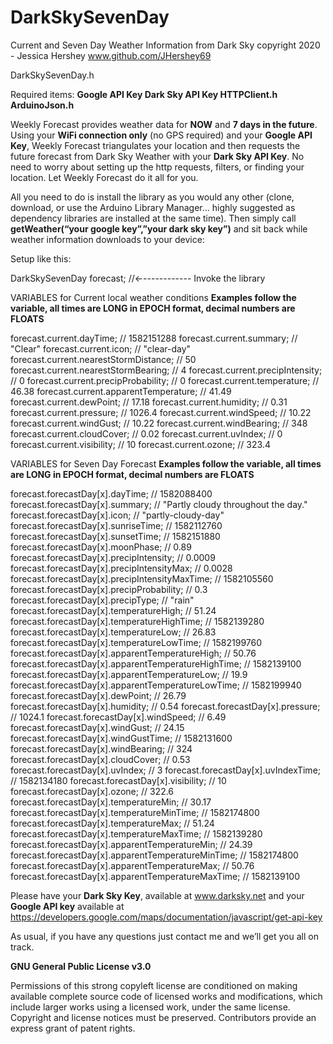 # DarkSkySevenDay
Current and Seven Day Weather Information from Dark Sky
copyright 2020 - Jessica Hershey
www.github.com/JHershey69


DarkSkySevenDay.h

Required items:
**Google API Key
Dark Sky API Key
HTTPClient.h
ArduinoJson.h**

Weekly Forecast provides weather data for **NOW** and **7 days in the future**. Using your **WiFi connection only** (no GPS required) and your **Google API Key**, Weekly Forecast triangulates your location and then requests the future forecast from Dark Sky Weather with your **Dark Sky API Key**. No need to worry about setting up the http requests, filters, or finding your location. Let Weekly Forecast do it all for you.

All you need to do is install the library as you would any other (clone, download, or use the Arduino Library Manager… highly suggested as dependency libraries are installed at the same time). Then simply call **getWeather(“your google key”,”your dark sky key”)** and sit back while weather information downloads to your device:

Setup like this:

DarkSkySevenDay forecast; //←------------ Invoke the library 

VARIABLES for Current local weather conditions
**Examples follow the variable, all times are LONG in EPOCH format, decimal numbers are FLOATS**

forecast.current.dayTime; // 1582151288
forecast.current.summary; // "Clear"
forecast.current.icon; // "clear-day"
forecast.current.nearestStormDistance; // 50
forecast.current.nearestStormBearing; // 4
forecast.current.precipIntensity; // 0
forecast.current.precipProbability; // 0
forecast.current.temperature; // 46.38
forecast.current.apparentTemperature; // 41.49
forecast.current.dewPoint; // 17.18
forecast.current.humidity; // 0.31
forecast.current.pressure; // 1026.4
forecast.current.windSpeed; // 10.22
forecast.current.windGust; // 10.22
forecast.current.windBearing; // 348
forecast.current.cloudCover; // 0.02
forecast.current.uvIndex; // 0
forecast.current.visibility; // 10
forecast.current.ozone; // 323.4




VARIABLES for Seven Day Forecast
**Examples follow the variable, all times are LONG in EPOCH format, decimal numbers are FLOATS**

forecast.forecastDay[x].dayTime; // 1582088400
forecast.forecastDay[x].summary; // "Partly cloudy throughout the day."
forecast.forecastDay[x].icon; // "partly-cloudy-day"
forecast.forecastDay[x].sunriseTime; // 1582112760
forecast.forecastDay[x].sunsetTime; // 1582151880
forecast.forecastDay[x].moonPhase; // 0.89
forecast.forecastDay[x].precipIntensity; // 0.0009
forecast.forecastDay[x].precipIntensityMax; // 0.0028
forecast.forecastDay[x].precipIntensityMaxTime; // 1582105560
forecast.forecastDay[x].precipProbability; // 0.3
forecast.forecastDay[x].precipType; // "rain"
forecast.forecastDay[x].temperatureHigh; // 51.24
forecast.forecastDay[x].temperatureHighTime; // 1582139280
forecast.forecastDay[x].temperatureLow; // 26.83
forecast.forecastDay[x].temperatureLowTime; // 1582199760
forecast.forecastDay[x].apparentTemperatureHigh; // 50.76
forecast.forecastDay[x].apparentTemperatureHighTime; // 1582139100
forecast.forecastDay[x].apparentTemperatureLow; // 19.9
forecast.forecastDay[x].apparentTemperatureLowTime; // 1582199940
forecast.forecastDay[x].dewPoint; // 26.79
forecast.forecastDay[x].humidity; // 0.54
forecast.forecastDay[x].pressure; // 1024.1
forecast.forecastDay[x].windSpeed; // 6.49
forecast.forecastDay[x].windGust; // 24.15
forecast.forecastDay[x].windGustTime; // 1582131600
forecast.forecastDay[x].windBearing; // 324
forecast.forecastDay[x].cloudCover; // 0.53
forecast.forecastDay[x].uvIndex; // 3
forecast.forecastDay[x].uvIndexTime; // 1582134180
forecast.forecastDay[x].visibility; // 10
forecast.forecastDay[x].ozone; // 322.6
forecast.forecastDay[x].temperatureMin; // 30.17
forecast.forecastDay[x].temperatureMinTime; // 1582174800
forecast.forecastDay[x].temperatureMax; // 51.24
forecast.forecastDay[x].temperatureMaxTime; // 1582139280
forecast.forecastDay[x].apparentTemperatureMin; // 24.39
forecast.forecastDay[x].apparentTemperatureMinTime; // 1582174800
forecast.forecastDay[x].apparentTemperatureMax; // 50.76
forecast.forecastDay[x].apparentTemperatureMaxTime; // 1582139100



Please have your **Dark Sky Key**, available at www.darksky.net and your **Google API key** available at https://developers.google.com/maps/documentation/javascript/get-api-key

As usual, if you have any questions just contact me and we’ll get you all on track.


**GNU General Public License v3.0**

Permissions of this strong copyleft license are conditioned on making available complete source code of licensed works and modifications, which include larger works using a licensed work, under the same license. Copyright and license notices must be preserved. Contributors provide an express grant of patent rights.
